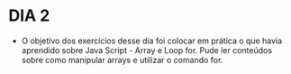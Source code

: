# DIA 2

- O objetivo dos exercícios desse dia foi colocar em prática o que havia aprendido sobre Java Script - Array e Loop for. Pude ler conteúdos sobre como manipular arrays e utilizar o comando for.
